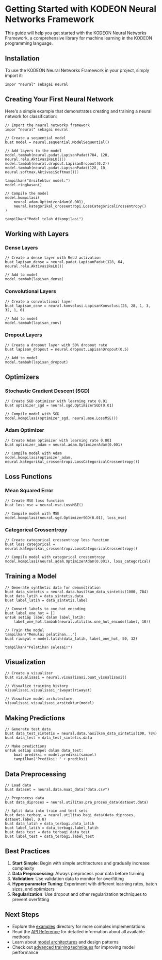 # Getting Started with KODEON Neural Networks Framework

This guide will help you get started with the KODEON Neural Networks Framework, a comprehensive library for machine learning in the KODEON programming language.

## Installation

To use the KODEON Neural Networks Framework in your project, simply import it:

```kodeon
impor "neural" sebagai neural
```

## Creating Your First Neural Network

Here's a simple example that demonstrates creating and training a neural network for classification:

```kodeon
// Import the neural networks framework
impor "neural" sebagai neural

// Create a sequential model
buat model = neural.sequential.ModelSequential()

// Add layers to the model
model.tambah(neural.padat.LapisanPadat(784, 128, neural.relu.AktivasiReLU()))
model.tambah(neural.dropout.LapisanDropout(0.2))
model.tambah(neural.padat.LapisanPadat(128, 10, neural.softmax.AktivasiSoftmax()))

tampilkan("Arsitektur model:")
model.ringkasan()

// Compile the model
model.kompilasi(
    neural.adam.OptimizerAdam(0.001),
    neural.kategorikal_crossentropi.LossCategoricalCrossentropy()
)

tampilkan("Model telah dikompilasi")
```

## Working with Layers

### Dense Layers

```kodeon
// Create a dense layer with ReLU activation
buat lapisan_dense = neural.padat.LapisanPadat(128, 64, neural.relu.AktivasiReLU())

// Add to model
model.tambah(lapisan_dense)
```

### Convolutional Layers

```kodeon
// Create a convolutional layer
buat lapisan_conv = neural.konvolusi.LapisanKonvolusi(28, 28, 1, 3, 32, 1, 0)

// Add to model
model.tambah(lapisan_conv)
```

### Dropout Layers

```kodeon
// Create a dropout layer with 50% dropout rate
buat lapisan_dropout = neural.dropout.LapisanDropout(0.5)

// Add to model
model.tambah(lapisan_dropout)
```

## Optimizers

### Stochastic Gradient Descent (SGD)

```kodeon
// Create SGD optimizer with learning rate 0.01
buat optimizer_sgd = neural.sgd.OptimizerSGD(0.01)

// Compile model with SGD
model.kompilasi(optimizer_sgd, neural.mse.LossMSE())
```

### Adam Optimizer

```kodeon
// Create Adam optimizer with learning rate 0.001
buat optimizer_adam = neural.adam.OptimizerAdam(0.001)

// Compile model with Adam
model.kompilasi(optimizer_adam, neural.kategorikal_crossentropi.LossCategoricalCrossentropy())
```

## Loss Functions

### Mean Squared Error

```kodeon
// Create MSE loss function
buat loss_mse = neural.mse.LossMSE()

// Compile model with MSE
model.kompilasi(neural.sgd.OptimizerSGD(0.01), loss_mse)
```

### Categorical Crossentropy

```kodeon
// Create categorical crossentropy loss function
buat loss_categorical = neural.kategorikal_crossentropi.LossCategoricalCrossentropy()

// Compile model with categorical crossentropy
model.kompilasi(neural.adam.OptimizerAdam(0.001), loss_categorical)
```

## Training a Model

```kodeon
// Generate synthetic data for demonstration
buat data_sintetis = neural.data.hasilkan_data_sintetis(1000, 784)
buat data_latih = data_sintetis.data
buat label_latih = data_sintetis.label

// Convert labels to one-hot encoding
buat label_one_hot = []
untuk setiap label dalam label_latih:
    label_one_hot.tambah(neural.utilitas.one_hot_encode(label, 10))

// Train the model
tampilkan("Memulai pelatihan...")
buat riwayat = model.latih(data_latih, label_one_hot, 50, 32)

tampilkan("Pelatihan selesai!")
```

## Visualization

```kodeon
// Create a visualizer
buat visualisasi = neural.visualisasi.buat_visualisasi()

// Visualize training history
visualisasi.visualisasi_riwayat(riwayat)

// Visualize model architecture
visualisasi.visualisasi_arsitektur(model)
```

## Making Predictions

```kodeon
// Generate test data
buat data_test_sintetis = neural.data.hasilkan_data_sintetis(100, 784)
buat data_test = data_test_sintetis.data

// Make predictions
untuk setiap sampel dalam data_test:
    buat prediksi = model.prediksi(sampel)
    tampilkan("Prediksi: " + prediksi)
```

## Data Preprocessing

```kodeon
// Load data
buat dataset = neural.data.muat_data("data.csv")

// Preprocess data
buat data_diproses = neural.utilitas.pra_proses_data(dataset.data)

// Split data into train and test sets
buat data_terbagi = neural.utilitas.bagi_data(data_diproses, dataset.label, 0.8)
buat data_latih = data_terbagi.data_latih
buat label_latih = data_terbagi.label_latih
buat data_test = data_terbagi.data_test
buat label_test = data_terbagi.label_test
```

## Best Practices

1. **Start Simple**: Begin with simple architectures and gradually increase complexity
2. **Data Preprocessing**: Always preprocess your data before training
3. **Validation**: Use validation data to monitor for overfitting
4. **Hyperparameter Tuning**: Experiment with different learning rates, batch sizes, and optimizers
5. **Regularization**: Use dropout and other regularization techniques to prevent overfitting

## Next Steps

-   Explore the [examples](../examples/) directory for more complex implementations
-   Read the [API Reference](api-reference.md) for detailed information about all available methods
-   Learn about [model architectures](architectures.md) and design patterns
-   Check out [advanced training techniques](advanced-training.md) for improving model performance
